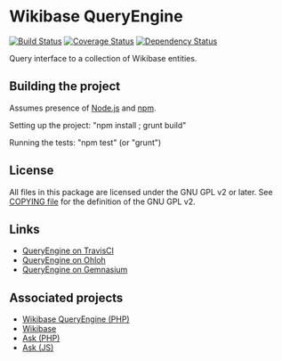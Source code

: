 # Wikibase QueryEngine

[![Build Status](https://secure.travis-ci.org/JeroenDeDauw/QueryEngine.png?branch=master)](http://travis-ci.org/JeroenDeDauw/QueryEngine)
[![Coverage Status](https://coveralls.io/repos/JeroenDeDauw/QueryEngine/badge.png?branch=master)](https://coveralls.io/r/JeroenDeDauw/QueryEngine?branch=master)
[![Dependency Status](https://gemnasium.com/JeroenDeDauw/QueryEngine.png)](https://gemnasium.com/JeroenDeDauw/QueryEngine)

Query interface to a collection of Wikibase entities.

## Building the project

Assumes presence of [Node.js](http://nodejs.org/)
and [npm](https://npmjs.org/).

Setting up the project: "npm install ; grunt build"

Running the tests: "npm test" (or "grunt")

## License

All files in this package are licensed under the GNU GPL v2 or later.
See [COPYING file](COPYING) for the definition of the GNU GPL v2.

## Links

* [QueryEngine on TravisCI](https://travis-ci.org/JeroenDeDauw/QueryEngine)
* [QueryEngine on Ohloh](https://www.ohloh.net/p/QueryEngineJS)
* [QueryEngine on Gemnasium](https://travis-ci.org/JeroenDeDauw/QueryEngine)

## Associated projects

* [Wikibase QueryEngine (PHP)](https://github.com/wikimedia/mediawiki-extensions-WikibaseQueryEngine)
* [Wikibase](https://www.mediawiki.org/wiki/Wikibase)
* [Ask (PHP)](https://github.com/wikimedia/mediawiki-extensions-Ask)
* [Ask (JS)](https://github.com/JeroenDeDauw/AskJS)

